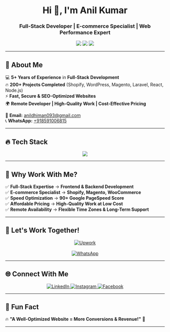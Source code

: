 <!-- Typing Animation -->
<h1 align="center">Hi 👋, I'm Anil Kumar</h1>
<h3 align="center">Full-Stack Developer | E-commerce Specialist | Web Performance Expert</h3>

<p align="center">
  <img src="https://img.shields.io/badge/Remote%20Developer-%E2%9C%94%EF%B8%8F-brightgreen?style=flat-square" />
  <img src="https://img.shields.io/badge/Affordable%20Pricing-%E2%9C%94%EF%B8%8F-blue?style=flat-square" />
  <img src="https://img.shields.io/badge/200%2B%20Projects-%E2%9C%94%EF%B8%8F-red?style=flat-square" />
</p>

---

## 🚀 **About Me**
💻 **5+ Years of Experience** in **Full-Stack Development**  
🔥 **200+ Projects Completed** (Shopify, WordPress, Magento, Laravel, React, Node.js)  
⚡ **Fast, Secure & SEO-Optimized Websites**  
🌍 **Remote Developer | High-Quality Work | Cost-Effective Pricing**  

📧 **Email:** [anildhiman093@gmail.com](mailto:anildhiman093@gmail.com)  
📞 **WhatsApp:** [+918591006815](https://wa.me/918591006815)  

---

## 🔥 **Tech Stack**
<p align="center">
  <img src="https://skillicons.dev/icons?i=react,nextjs,angular,js,ts,nodejs,express,php,laravel,mysql,mongodb,firebase,aws,wordpress,shopify,magento,html,css,tailwind" />
</p>

---

## 💼 **Why Work With Me?**
✅ **Full-Stack Expertise** → **Frontend & Backend Development**  
✅ **E-commerce Specialist** → **Shopify, Magento, WooCommerce**  
✅ **Speed Optimization** → **90+ Google PageSpeed Score**  
✅ **Affordable Pricing** → **High-Quality Work at Low Cost**  
✅ **Remote Availability** → **Flexible Time Zones & Long-Term Support**  

---

## 📡 **Let's Work Together!**
<p align="center">
  <a href="https://www.upwork.com/freelancers/~01e31068acba05463a?mp_source=share" target="_blank">
    <img src="https://img.shields.io/badge/Hire%20Me%20on%20Upwork-ff6600?style=for-the-badge&logo=upwork&logoColor=white" alt="Upwork">
  </a>
  <br><br>
  <a href="https://wa.me/918591006815" target="_blank">
    <img src="https://img.shields.io/badge/Chat%20on%20WhatsApp-25D366?style=for-the-badge&logo=whatsapp&logoColor=white" alt="WhatsApp">
  </a>
</p>

---

## 🌐 **Connect With Me**
<p align="center">
<a href="https://www.linkedin.com/in/anil-kumar-713b07144" target="_blank">
  <img src="https://img.shields.io/badge/LinkedIn-%230077B5.svg?style=for-the-badge&logo=linkedin&logoColor=white" alt="LinkedIn"/>
</a>
<a href="https://www.instagram.com/_anil_dhiman" target="_blank">
  <img src="https://img.shields.io/badge/Instagram-%23E4405F.svg?style=for-the-badge&logo=instagram&logoColor=white" alt="Instagram"/>
</a>
<a href="https://www.facebook.com/anil.dhiman.148553" target="_blank">
  <img src="https://img.shields.io/badge/Facebook-%231877F2.svg?style=for-the-badge&logo=facebook&logoColor=white" alt="Facebook"/>
</a>
</p>

---

## 🎯 **Fun Fact**
🔥 **"A Well-Optimized Website = More Conversions & Revenue!"** 🚀  

---
